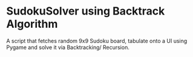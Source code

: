 # SudokuSolver using Backtrack Algorithm

A script that fetches random 9x9 Sudoku board, tabulate onto a UI using Pygame and solve it via Backtracking/ Recursion.
